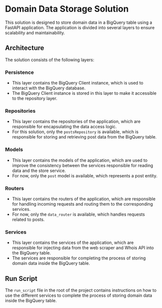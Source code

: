 # Domain Data Storage Solution

This solution is designed to store domain data in a BigQuery table using a FastAPI application. The application is divided into several layers to ensure scalability and maintainability.

## Architecture

The solution consists of the following layers:

### Persistence

* This layer contains the BigQuery Client instance, which is used to interact with the BigQuery database.
* The BigQuery Client instance is stored in this layer to make it accessible to the repository layer.

### Repositories

* This layer contains the repositories of the application, which are responsible for encapsulating the data access logic.
* For this solution, only the `postsRepository` is available, which is responsible for storing and retrieving post data from the BigQuery table.

### Models

* This layer contains the models of the application, which are used to improve the consistency between the services responsible for reading data and the store service.
* For now, only the `post` model is available, which represents a post entity.

### Routers

* This layer contains the routers of the application, which are responsible for handling incoming requests and routing them to the corresponding services.
* For now, only the `data_router` is available, which handles requests related to posts.

### Services

* This layer contains the services of the application, which are responsible for injecting data from the web scraper and Whois API into the BigQuery table.
* The services are responsible for completing the process of storing domain data inside the BigQuery table.

## Run Script

The `run_script` file in the root of the project contains instructions on how to use the different services to complete the process of storing domain data inside the BigQuery table.

